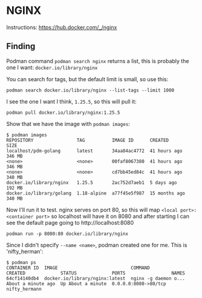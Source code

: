 # NGINX

Instructions: https://hub.docker.com/_/nginx

## Finding

Podman command `podman search nginx` returns a list, this
is probably the one I want: `docker.io/library/nginx`

You can search for tags, but the default limit is small, so use
this:

    podman search docker.io/library/nginx --list-tags --limit 1000

I see the one I want I think, `1.25.5`, so this will pull it:

    podman pull docker.io/library/nginx:1.25.5

Show that we have the image with `podman images`:

```
$ podman images
REPOSITORY                TAG          IMAGE ID      CREATED        SIZE
localhost/pdm-golang      latest       34aa84ac4772  41 hours ago   346 MB
<none>                    <none>       00faf8067380  41 hours ago   346 MB
<none>                    <none>       cd7bb45ed84c  41 hours ago   340 MB
docker.io/library/nginx   1.25.5       2ac752d7aeb1  5 days ago     192 MB
docker.io/library/golang  1.18-alpine  a77f45e5f987  15 months ago  340 MB
```

Now I'll run it to test.   nginx serves on port 80, so this will map
`<local port>:<container port>` so localhost will have it on 8080 and
after starting I can see the default page going to http://localhost:8080

    podman run -p 8080:80 docker.io/library/nginx

Since I didn't specify `--name <name>`, podman created one for me.   This
is 'nifty_herman':

```
$ podman ps
CONTAINER ID  IMAGE                           COMMAND               CREATED             STATUS             PORTS                 NAMES
64cf14140db4  docker.io/library/nginx:latest  nginx -g daemon o...  About a minute ago  Up About a minute  0.0.0.0:8080->80/tcp  nifty_hermann
```


